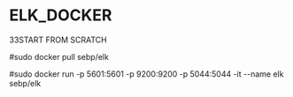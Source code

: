 # ELK_DOCKER

33START FROM SCRATCH

#sudo docker pull sebp/elk 


#sudo docker run -p 5601:5601 -p 9200:9200 -p 5044:5044 -it --name elk sebp/elk
